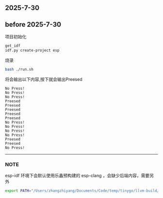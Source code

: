 2025-7-30
----

before 2025-7-30
----

项目初始化
```bash
get_idf
idf.py create-project esp
```

烧录
```bash
bash ./run.sh
```

将会输出以下内容,按下就会输出Preesed
```
No Press!
No Press!
No Press!
Preesed
Preesed
Preesed
Preesed
Preesed
No Press!
No Press!
No Press!
No Press!
Preesed
Preesed
No Press!
```




----

### NOTE
esp-idf 环境下会默认使用乐鑫预构建的 esp-clang ，会缺少后端内容，需要另外
```bash
export PATH="/Users/zhangzhiyang/Documents/Code/temp/tinygo/llvm-build/bin:$PATH"
```